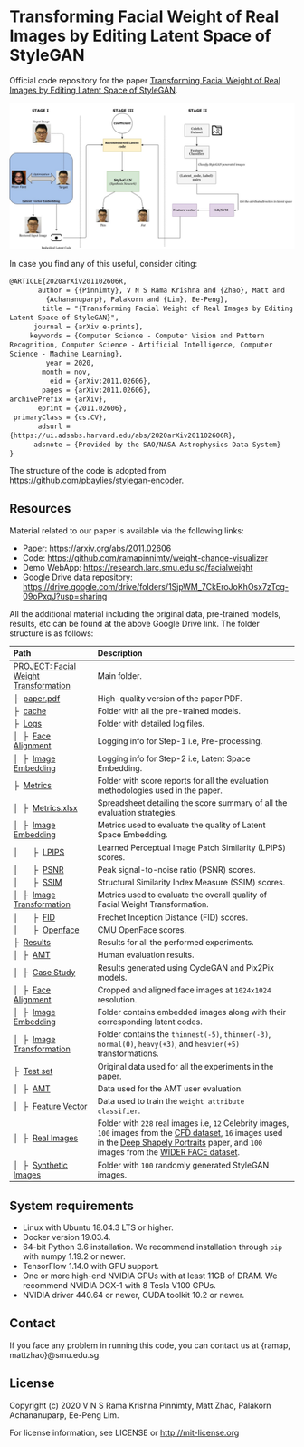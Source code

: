 # Transforming Facial Weight of Real Images by Editing Latent Space of StyleGAN
Official code repository for the paper <a href="https://arxiv.org/abs/2011.02606"> Transforming Facial Weight of Real Images by Editing Latent Space of StyleGAN</a>.

![Pipeline for Facial Weight Transformation](overall_workflow.jpg)

In case you find any of this useful, consider citing:

```
@ARTICLE{2020arXiv201102606R,
       author = {{Pinnimty}, V N S Rama Krishna and {Zhao}, Matt and
         {Achananuparp}, Palakorn and {Lim}, Ee-Peng},
        title = "{Transforming Facial Weight of Real Images by Editing Latent Space of StyleGAN}",
      journal = {arXiv e-prints},
     keywords = {Computer Science - Computer Vision and Pattern Recognition, Computer Science - Artificial Intelligence, Computer Science - Machine Learning},
         year = 2020,
        month = nov,
          eid = {arXiv:2011.02606},
        pages = {arXiv:2011.02606},
archivePrefix = {arXiv},
       eprint = {2011.02606},
 primaryClass = {cs.CV},
       adsurl = {https://ui.adsabs.harvard.edu/abs/2020arXiv201102606R},
      adsnote = {Provided by the SAO/NASA Astrophysics Data System}
}
```

The structure of the code is adopted from https://github.com/pbaylies/stylegan-encoder.

## Resources

Material related to our paper is available via the following links:

- Paper: https://arxiv.org/abs/2011.02606
- Code: https://github.com/ramapinnimty/weight-change-visualizer
- Demo WebApp: https://research.larc.smu.edu.sg/facialweight
- Google Drive data repository: https://drive.google.com/drive/folders/1SjpWM_7CkEroJoKhOsx7zTcg-09oPxqJ?usp=sharing

All the additional material including the original data, pre-trained models, results, etc can be found at the above Google Drive link. The folder structure is as follows:

| Path | Description
| :--- | :----------
| [PROJECT: Facial Weight Transformation](https://drive.google.com/drive/folders/1SjpWM_7CkEroJoKhOsx7zTcg-09oPxqJ?usp=sharing) | Main folder.
&boxvr;&nbsp; [paper.pdf](https://drive.google.com/file/d/1fCOuC0fX4lGC5u8bwTAoI3zgvPkkGdEh/view?usp=sharing) | High-quality version of the paper PDF.
&boxvr;&nbsp; [cache](https://drive.google.com/drive/folders/1Em1tBCmv-RTj5pP0AxWn56LI62IloaJ9?usp=sharing) | Folder with all the pre-trained models.
&boxvr;&nbsp; [Logs](https://drive.google.com/drive/folders/1kwC7Qz4ZdYaRist-RjHdeJGf74rN0W4p?usp=sharing) | Folder with detailed log files.
| &boxv;&nbsp; &boxvr;&nbsp; [Face Alignment](https://drive.google.com/drive/folders/1cfB_WOiOtBaO5VHqY2gg37fS0r0pzdoM?usp=sharing) | Logging info for Step-1 i.e, Pre-processing.
| &boxv;&nbsp; &boxvr;&nbsp; [Image Embedding](https://drive.google.com/drive/folders/1T_pltuo-V7GGeFljQA2ogRxPXEi51Gb4?usp=sharing) | Logging info for Step-2 i.e, Latent Space Embedding.
&boxvr;&nbsp; [Metrics](https://drive.google.com/drive/folders/1nzugMvF5mQcZrS4qjbQP7xBNr7vvwCd4?usp=sharing) | Folder with score reports for all the evaluation methodologies used in the paper.
| &boxv;&nbsp; &boxvr;&nbsp; [Metrics.xlsx](https://docs.google.com/spreadsheets/d/1Nf8cKWOQbdQexO2hx-3-qoFgpnrbZ6Kgz7NxtI2avJ0/edit?usp=sharing) | Spreadsheet detailing the score summary of all the evaluation strategies.
| &boxv;&nbsp; &boxvr;&nbsp; [Image Embedding](https://drive.google.com/drive/folders/1ufetf1lWH75kBVUi6lHDAjdoSHdRboyy?usp=sharing) | Metrics used to evaluate the quality of Latent Space Embedding.
| &boxv;&nbsp; &ensp;&ensp; &boxvr;&nbsp; [LPIPS](https://drive.google.com/drive/folders/1pOik1aMUfhqCdMor3fXcg9nD2vWxHpMG?usp=sharing) | Learned Perceptual Image Patch Similarity (LPIPS) scores.
| &boxv;&nbsp; &ensp;&ensp; &boxvr;&nbsp; [PSNR](https://drive.google.com/drive/folders/120EZ0xraHLgg-jdbWTFheBAPSPX3wFf6?usp=sharing) | Peak signal-to-noise ratio (PSNR) scores.
| &boxv;&nbsp; &ensp;&ensp; &boxvr;&nbsp; [SSIM](https://drive.google.com/drive/folders/1Ze9dsJb_1eN6A5A6PZ5ZOJAdWbckS9d7?usp=sharing) | Structural Similarity Index Measure (SSIM) scores.
| &boxv;&nbsp; &boxvr;&nbsp; [Image Transformation](https://drive.google.com/drive/folders/1smV2WU56TG-rKmLg7sEPbGFUNF0VDAAV?usp=sharing) | Metrics used to evaluate the overall quality of Facial Weight Transformation.
| &boxv;&nbsp; &ensp;&ensp; &boxvr;&nbsp; [FID](https://drive.google.com/drive/folders/1TQgRZ2XuGnVUBsOt5Tn7MRp8ksqYBP7R?usp=sharing) | Frechet Inception Distance (FID) scores.
| &boxv;&nbsp; &ensp;&ensp; &boxvr;&nbsp; [Openface](https://drive.google.com/drive/folders/1U7hTJbHNox15_dACDN08z0of4C4la0-T?usp=sharing) | CMU OpenFace scores.
&boxvr;&nbsp; [Results](https://drive.google.com/drive/folders/1IIUl72g6JCvVVeHpJCbC4B4sDh16CbMX?usp=sharing) | Results for all the performed experiments.
| &boxv;&nbsp; &boxvr;&nbsp; [AMT](https://drive.google.com/drive/folders/1Cvqk3d2De0MVEt7ZUNR_kIqTr9cp2Vik?usp=sharing) | Human evaluation results.
| &boxv;&nbsp; &boxvr;&nbsp; [Case Study](https://drive.google.com/drive/folders/1MyWGixLYLo-CLzIGMWCP2sM_T7uiVDIc?usp=sharing) | Results generated using CycleGAN and Pix2Pix models.
| &boxv;&nbsp; &boxvr;&nbsp; [Face Alignment](https://drive.google.com/drive/folders/1QIUhjHNB_Vw8YAv5VURstfpqDClpa8s5?usp=sharing) | Cropped and aligned face images at `1024x1024` resolution.
| &boxv;&nbsp; &boxvr;&nbsp; [Image Embedding](https://drive.google.com/drive/folders/1eK2ldIEXq7XD6pqfFLvQjdLwdABZY2ft?usp=sharing) | Folder contains embedded images along with their corresponding latent codes.
| &boxv;&nbsp; &boxvr;&nbsp; [Image Transformation](https://drive.google.com/drive/folders/1BmCck26yHGFr0A67Hmu0xRMDsNYWn7xe?usp=sharing) | Folder contains the `thinnest(-5)`, `thinner(-3)`, `normal(0)`, `heavy(+3)`, and `heavier(+5)` transformations.
&boxvr;&nbsp; [Test set](https://drive.google.com/drive/folders/1e9JcN9PbOUkpt9Ziy-uXBHsl_aDa6vb1?usp=sharing) | Original data used for all the experiments in the paper.
| &boxv;&nbsp; &boxvr;&nbsp; [AMT](https://drive.google.com/drive/folders/1Q8cT6jkalFcKZrJQ0IaEmTzxluCSzI5D?usp=sharing) | Data used for the AMT user evaluation.
| &boxv;&nbsp; &boxvr;&nbsp; [Feature Vector](https://drive.google.com/drive/folders/11x6WmdCiVKw7kb1nbV7Rt6GsP6lnIbqW?usp=sharing) | Data used to train the `weight attribute classifier`.
| &boxv;&nbsp; &boxvr;&nbsp; [Real Images](https://drive.google.com/drive/folders/1fTuqB8NJXbpongL7caARsSmhCZOd41v_?usp=sharing) | Folder with `228` real images i.e, `12` Celebrity images, `100` images from the [CFD dataset](https://chicagofaces.org/default/), `16` images used in the [Deep Shapely Portraits](https://dl.acm.org/doi/10.1145/3394171.3413873) paper, and `100` images from the [WIDER FACE dataset](http://shuoyang1213.me/WIDERFACE/).
| &boxv;&nbsp; &boxvr;&nbsp; [Synthetic Images](https://drive.google.com/drive/folders/1KqcE26lRQN2zt3DCHCJRwDftDvtZrY3W?usp=sharing) | Folder with `100` randomly generated StyleGAN images.

## System requirements

* Linux with Ubuntu 18.04.3 LTS or higher.
* Docker version 19.03.4.
* 64-bit Python 3.6 installation. We recommend installation through `pip` with numpy 1.19.2 or newer.
* TensorFlow 1.14.0 with GPU support.
* One or more high-end NVIDIA GPUs with at least 11GB of DRAM. We recommend NVIDIA DGX-1 with 8 Tesla V100 GPUs.
* NVIDIA driver 440.64 or newer, CUDA toolkit 10.2 or newer.

## Contact

If you face any problem in running this code, you can contact us at {ramap, mattzhao}@smu.edu.sg.

## License

Copyright (c) 2020 V N S Rama Krishna Pinnimty, Matt Zhao, Palakorn Achananuparp, Ee-Peng Lim.

For license information, see LICENSE or http://mit-license.org
